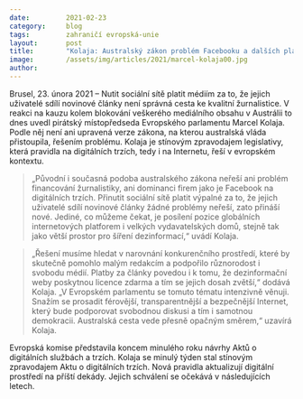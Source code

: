 ```yaml
---
date:         2021-02-23
category:     blog
tags:         zahraničí evropská-unie
layout:       post
title:        "Kolaja: Australský zákon problém Facebooku a dalších platforem neřeší. V Evropě potřebujeme jednotný postup"
image:        /assets/img/articles/2021/marcel-kolaja00.jpg
author:       
---
```




Brusel, 23. února 2021 – Nutit sociální sítě platit médiím za to, že jejich uživatelé sdílí novinové články není správná cesta ke kvalitní žurnalistice. V reakci na kauzu kolem blokování veškerého mediálního obsahu v Austrálii to dnes uvedl pirátský místopředseda Evropského parlamentu Marcel Kolaja. Podle něj není ani upravená verze zákona, na kterou australská vláda přistoupila, řešením problému. Kolaja je stínovým zpravodajem legislativy, která pravidla na digitálních trzích, tedy i na Internetu, řeší v evropském kontextu.

> „Původní i současná podoba australského zákona neřeší ani problém financování žurnalistiky, ani dominanci firem jako je Facebook na digitálních trzích. Přinutit sociální sítě platit výpalné za to, že jejich uživatelé sdílí novinové články žádné problémy neřeší, zato přináší nové. Jediné, co můžeme čekat, je posílení pozice globálních internetových platforem i velkých vydavatelských domů, stejně tak jako větší prostor pro šíření dezinformací,“ uvádí Kolaja.

> „Řešení musíme hledat v narovnání konkurenčního prostředí, které by skutečně pomohlo malým redakcím a podpořilo různorodost i svobodu médií. Platby za články povedou i k tomu, že dezinformační weby poskytnou licence zdarma a tím se jejich dosah zvětší,“ dodává Kolaja. „V Evropském parlamentu se tomuto tématu intenzivně věnuji. Snažím se prosadit férovější, transparentnější a bezpečnější Internet, který bude podporovat svobodnou diskusi a tím i samotnou demokracii. Australská cesta vede přesně opačným směrem,“ uzavírá Kolaja.

Evropská komise představila koncem minulého roku návrhy Aktů o digitálních službách a trzích. Kolaja se minulý týden stal stínovým zpravodajem Aktu o digitálních trzích. Nová pravidla aktualizují digitální prostředí na příští dekády. Jejich schválení se očekává v následujících letech.
